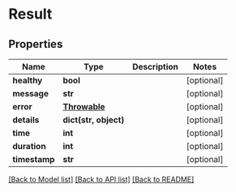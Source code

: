 # Result

## Properties

| Name          | Type                          | Description | Notes      |
| ------------- | ----------------------------- | ----------- | ---------- |
| **healthy**   | **bool**                      |             | [optional] |
| **message**   | **str**                       |             | [optional] |
| **error**     | [**Throwable**](Throwable.md) |             | [optional] |
| **details**   | **dict(str, object)**         |             | [optional] |
| **time**      | **int**                       |             | [optional] |
| **duration**  | **int**                       |             | [optional] |
| **timestamp** | **str**                       |             | [optional] |

[[Back to Model list]](../README.md#documentation-for-models) [[Back to API list]](../README.md#documentation-for-api-endpoints) [[Back to README]](../README.md)
